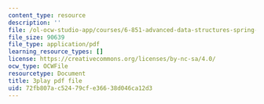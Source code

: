 ```yaml
---
content_type: resource
description: ''
file: /ol-ocw-studio-app/courses/6-851-advanced-data-structures-spring-2012/72fb807ac52479cfe36638d046ca12d3_0rCFkuQS968.pdf
file_size: 90639
file_type: application/pdf
learning_resource_types: []
license: https://creativecommons.org/licenses/by-nc-sa/4.0/
ocw_type: OCWFile
resourcetype: Document
title: 3play pdf file
uid: 72fb807a-c524-79cf-e366-38d046ca12d3
---
```

